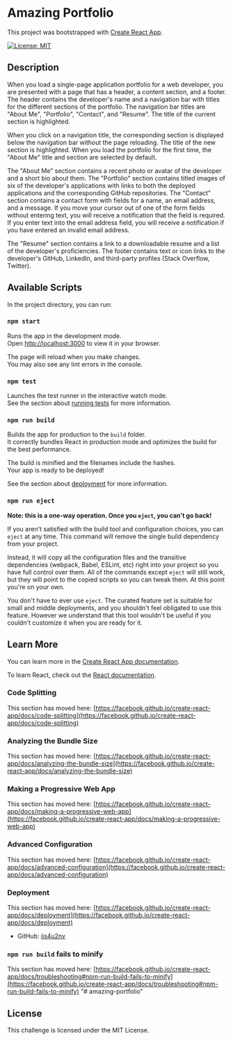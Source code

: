 # Amazing Portfolio

This project was bootstrapped with [Create React App](https://github.com/facebook/create-react-app).

[![License: MIT](https://img.shields.io/badge/License-MIT-brightgreen.svg)](https://opensource.org/licenses/MIT)

## Description

When you load a single-page application portfolio for a web developer, you are presented with a page that has a header, a content section, and a footer. The header contains the developer's name and a navigation bar with titles for the different sections of the portfolio. The navigation bar titles are "About Me", "Portfolio", "Contact", and "Resume". The title of the current section is highlighted.

When you click on a navigation title, the corresponding section is displayed below the navigation bar without the page reloading. The title of the new section is highlighted. When you load the portfolio for the first time, the "About Me" title and section are selected by default.

The "About Me" section contains a recent photo or avatar of the developer and a short bio about them. The "Portfolio" section contains titled images of six of the developer's applications with links to both the deployed applications and the corresponding GitHub repositories. The "Contact" section contains a contact form with fields for a name, an email address, and a message. If you move your cursor out of one of the form fields without entering text, you will receive a notification that the field is required. If you enter text into the email address field, you will receive a notification if you have entered an invalid email address.

The "Resume" section contains a link to a downloadable resume and a list of the developer's proficiencies. The footer contains text or icon links to the developer's GitHub, LinkedIn, and third-party profiles (Stack Overflow, Twitter).

## Available Scripts

In the project directory, you can run:

### `npm start`

Runs the app in the development mode.\
Open [http://localhost:3000](http://localhost:3000) to view it in your browser.

The page will reload when you make changes.\
You may also see any lint errors in the console.

### `npm test`

Launches the test runner in the interactive watch mode.\
See the section about [running tests](https://facebook.github.io/create-react-app/docs/running-tests) for more information.

### `npm run build`

Builds the app for production to the `build` folder.\
It correctly bundles React in production mode and optimizes the build for the best performance.

The build is minified and the filenames include the hashes.\
Your app is ready to be deployed!

See the section about [deployment](https://facebook.github.io/create-react-app/docs/deployment) for more information.

### `npm run eject`

**Note: this is a one-way operation. Once you `eject`, you can't go back!**

If you aren't satisfied with the build tool and configuration choices, you can `eject` at any time. This command will remove the single build dependency from your project.

Instead, it will copy all the configuration files and the transitive dependencies (webpack, Babel, ESLint, etc) right into your project so you have full control over them. All of the commands except `eject` will still work, but they will point to the copied scripts so you can tweak them. At this point you're on your own.

You don't have to ever use `eject`. The curated feature set is suitable for small and middle deployments, and you shouldn't feel obligated to use this feature. However we understand that this tool wouldn't be useful if you couldn't customize it when you are ready for it.

## Learn More

You can learn more in the [Create React App documentation](https://facebook.github.io/create-react-app/docs/getting-started).

To learn React, check out the [React documentation](https://reactjs.org/).

### Code Splitting

This section has moved here: [https://facebook.github.io/create-react-app/docs/code-splitting](https://facebook.github.io/create-react-app/docs/code-splitting)

### Analyzing the Bundle Size

This section has moved here: [https://facebook.github.io/create-react-app/docs/analyzing-the-bundle-size](https://facebook.github.io/create-react-app/docs/analyzing-the-bundle-size)

### Making a Progressive Web App

This section has moved here: [https://facebook.github.io/create-react-app/docs/making-a-progressive-web-app](https://facebook.github.io/create-react-app/docs/making-a-progressive-web-app)

### Advanced Configuration

This section has moved here: [https://facebook.github.io/create-react-app/docs/advanced-configuration](https://facebook.github.io/create-react-app/docs/advanced-configuration)

### Deployment

This section has moved here: [https://facebook.github.io/create-react-app/docs/deployment](https://facebook.github.io/create-react-app/docs/deployment)

- GitHub: [iis4u2nv](https://github.com/iis4u2nv/amazing-portfolio/tree/gh-pages)

### `npm run build` fails to minify

This section has moved here: [https://facebook.github.io/create-react-app/docs/troubleshooting#npm-run-build-fails-to-minify](https://facebook.github.io/create-react-app/docs/troubleshooting#npm-run-build-fails-to-minify)
"# amazing-portfolio" 

## License

This challenge is licensed under the MIT License.
